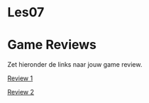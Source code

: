 # Les07
# Game Reviews

Zet hieronder de links naar jouw game review.

[Review 1](https://github.com/AM-Asghari/Les07/blob/main/Game_Review_MO.md)

[Review 2](https://github.com/AM-Asghari/Les07/blob/main/Game%20review%202.md)
